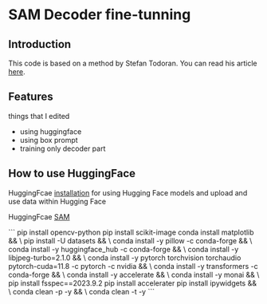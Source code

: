 <!DOCTYPE html>
<html lang="en">
<head>
    <meta charset="UTF-8">
    <meta name="viewport" content="width=device-width, initial-scale=1.0">
</head>
<body>

<h1>SAM Decoder fine-tunning</h1>

<h2>Introduction</h2>
<p>This code is based on a method by Stefan Todoran. You can read his article <a href="https://towardsdatascience.com/learn-transformer-fine-tuning-and-segment-anything-481c6c4ac802" target="_blank">here</a>.</p>

<h2>Features</h2>
<p> things that I edited </p>
<ul>
    <li>using huggingface</li>
    <li>using box prompt</li>
    <li>training only decoder part</li>
</ul>

<h2>How to use HuggingFace</h2>
<p>HuggingFcae <a href="https://huggingface.co/docs/huggingface_hub/main/installation" target="_blank">installation</a> for using Hugging Face models and upload and use data within Hugging Face</p> 
<p>HuggingFcae <a href="https://huggingface.co/docs/huggingface_hub/main/installation" target="_blank">SAM</a></p> 

<p></p>
```
pip install opencv-python 
pip install scikit-image
conda install matplotlib && \
pip install -U datasets && \
conda install -y pillow -c conda-forge && \
conda install -y huggingface_hub -c conda-forge && \
conda install -y libjpeg-turbo=2.1.0 && \
conda install -y pytorch torchvision torchaudio pytorch-cuda=11.8 -c pytorch -c nvidia && \
conda install -y transformers -c conda-forge && \
conda install -y accelerate && \
conda install -y monai && \
pip install fsspec==2023.9.2 
pip install accelerater
pip install ipywidgets && \
conda clean -p -y && \
conda clean -t -y
```

</body>
</html>
